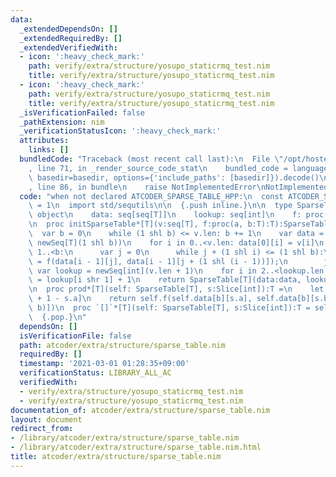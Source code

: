 ```yaml
---
data:
  _extendedDependsOn: []
  _extendedRequiredBy: []
  _extendedVerifiedWith:
  - icon: ':heavy_check_mark:'
    path: verify/extra/structure/yosupo_staticrmq_test.nim
    title: verify/extra/structure/yosupo_staticrmq_test.nim
  - icon: ':heavy_check_mark:'
    path: verify/extra/structure/yosupo_staticrmq_test.nim
    title: verify/extra/structure/yosupo_staticrmq_test.nim
  _isVerificationFailed: false
  _pathExtension: nim
  _verificationStatusIcon: ':heavy_check_mark:'
  attributes:
    links: []
  bundledCode: "Traceback (most recent call last):\n  File \"/opt/hostedtoolcache/Python/3.10.1/x64/lib/python3.10/site-packages/onlinejudge_verify/documentation/build.py\"\
    , line 71, in _render_source_code_stat\n    bundled_code = language.bundle(stat.path,\
    \ basedir=basedir, options={'include_paths': [basedir]}).decode()\n  File \"/opt/hostedtoolcache/Python/3.10.1/x64/lib/python3.10/site-packages/onlinejudge_verify/languages/nim.py\"\
    , line 86, in bundle\n    raise NotImplementedError\nNotImplementedError\n"
  code: "when not declared ATCODER_SPARSE_TABLE_HPP:\n  const ATCODER_SPARSE_TABLE_HPP*\
    \ = 1\n  import std/sequtils\n\n  {.push inline.}\n\n  type SparseTable*[T] =\
    \ object\n    data: seq[seq[T]]\n    lookup: seq[int]\n    f: proc(a, b:T):T\n\
    \n  proc initSparseTable*[T](v:seq[T], f:proc(a, b:T):T):SparseTable[T] =\n  \
    \  var b = 0\n    while (1 shl b) <= v.len: b += 1\n    var data = newSeqWith(b,\
    \ newSeq[T](1 shl b))\n    for i in 0..<v.len: data[0][i] = v[i]\n    for i in\
    \ 1..<b:\n      var j = 0\n      while j + (1 shl i) <= (1 shl b):\n        data[i][j]\
    \ = f(data[i - 1][j], data[i - 1][j + (1 shl (i - 1))]);\n        j += 1\n   \
    \ var lookup = newSeq[int](v.len + 1)\n    for i in 2..<lookup.len: lookup[i]\
    \ = lookup[i shr 1] + 1\n    return SparseTable[T](data:data, lookup:lookup, f:f)\n\
    \n  proc prod*[T](self: SparseTable[T], s:Slice[int]):T =\n    let b = self.lookup[s.b\
    \ + 1 - s.a]\n    return self.f(self.data[b][s.a], self.data[b][s.b + 1 - (1 shl\
    \ b)])\n  proc `[]`*[T](self: SparseTable[T], s:Slice[int]):T = self.prod(s)\n\
    \  {.pop.}\n"
  dependsOn: []
  isVerificationFile: false
  path: atcoder/extra/structure/sparse_table.nim
  requiredBy: []
  timestamp: '2021-03-01 01:28:35+09:00'
  verificationStatus: LIBRARY_ALL_AC
  verifiedWith:
  - verify/extra/structure/yosupo_staticrmq_test.nim
  - verify/extra/structure/yosupo_staticrmq_test.nim
documentation_of: atcoder/extra/structure/sparse_table.nim
layout: document
redirect_from:
- /library/atcoder/extra/structure/sparse_table.nim
- /library/atcoder/extra/structure/sparse_table.nim.html
title: atcoder/extra/structure/sparse_table.nim
---
```

